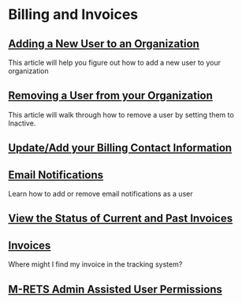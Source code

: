 # Billing and Invoices

## [Adding a New User to an Organization](https://mrets.github.io/Help/billing_adding_new_user)
This article will help you figure out how to add a new user to your organization

## [Removing a User from your Organization](https://mrets.github.io/Help/billing_removing_user)
This article will walk through how to remove a user by setting them to Inactive.

## [Update/Add your Billing Contact Information](https://mrets.github.io/Help/billing_add_update_billing_info)

## [Email Notifications](https://mrets.github.io/Help/billing_email_notifications)
Learn how to add or remove email notifications as a user

## [View the Status of Current and Past Invoices](https://mrets.github.io/Help/billing_viewing_invoices)

## [Invoices](https://mrets.github.io/Help/invoices)
Where might I find my invoice in the tracking system?

## [M-RETS Admin Assisted User Permissions](https://github.com/mrets/Help/blob/master/billing_adding_users_admin_assisted.md) 
